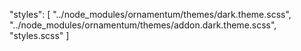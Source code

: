  "styles": [
    "../node_modules/ornamentum/themes/dark.theme.scss",
    "../node_modules/ornamentum/themes/addon.dark.theme.scss",
    "styles.scss"
 ]
